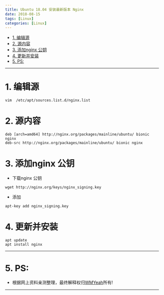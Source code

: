 ```yaml
---
title: Ubuntu 18.04 安装最新版本 Nginx
date: 2018-08-15
tags: [Linux]
categories: [Linux]
---
```


<!-- TOC -->

- [1. 编辑源](#1-编辑源)
- [2. 源内容](#2-源内容)
- [3. 添加nginx 公钥](#3-添加nginx-公钥)
- [4. 更新并安装](#4-更新并安装)
- [5. PS:](#5-ps)

<!-- /TOC -->

----




# 1. 编辑源
````
vim  /etc/apt/sources.list.d/nginx.list
````

# 2. 源内容
```
deb [arch=amd64] http://nginx.org/packages/mainline/ubuntu/ bionic nginx
deb-src http://nginx.org/packages/mainline/ubuntu/ bionic nginx
```

# 3. 添加nginx 公钥
*	下载nginx 公钥
```
wget http://nginx.org/keys/nginx_signing.key
```

*	添加
```
apt-key add nginx_signing.key
```

# 4. 更新并安装
```
apt update
apt install nginx
```

----
# 5. PS:
* 根据网上资料亲测整理，最终解释权归[WMYeah][1]所有!

------

[1]:http://www.wmyeah.com